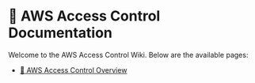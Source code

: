 # 📘 AWS Access Control Documentation

Welcome to the AWS Access Control Wiki. Below are the available pages:

- [🔐 AWS Access Control Overview]([AWS-Access-Control.md](Access%20Control%20Policies/AWS-Access-Control.md))